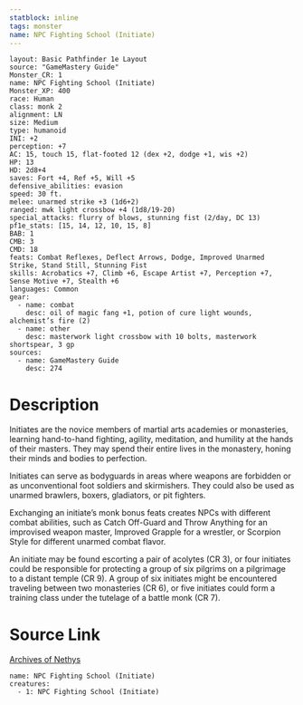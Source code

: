```yaml
---
statblock: inline
tags: monster
name: NPC Fighting School (Initiate)
---
```

```statblock
layout: Basic Pathfinder 1e Layout
source: "GameMastery Guide"
Monster_CR: 1
name: NPC Fighting School (Initiate)
Monster_XP: 400
race: Human
class: monk 2
alignment: LN
size: Medium
type: humanoid
INI: +2
perception: +7
AC: 15, touch 15, flat-footed 12 (dex +2, dodge +1, wis +2)
HP: 13
HD: 2d8+4
saves: Fort +4, Ref +5, Will +5
defensive_abilities: evasion
speed: 30 ft.
melee: unarmed strike +3 (1d6+2)
ranged: mwk light crossbow +4 (1d8/19-20)
special_attacks: flurry of blows, stunning fist (2/day, DC 13)
pf1e_stats: [15, 14, 12, 10, 15, 8]
BAB: 1
CMB: 3
CMD: 18
feats: Combat Reflexes, Deflect Arrows, Dodge, Improved Unarmed Strike, Stand Still, Stunning Fist
skills: Acrobatics +7, Climb +6, Escape Artist +7, Perception +7, Sense Motive +7, Stealth +6
languages: Common
gear:
  - name: combat
    desc: oil of magic fang +1, potion of cure light wounds, alchemist’s fire (2)
  - name: other
    desc: masterwork light crossbow with 10 bolts, masterwork shortspear, 3 gp
sources:
  - name: GameMastery Guide
    desc: 274
```
# Description
Initiates are the novice members of martial arts academies or monasteries, learning hand-to-hand fighting, agility, meditation, and humility at the hands of their masters. They may spend their entire lives in the monastery, honing their minds and bodies to perfection.

Initiates can serve as bodyguards in areas where weapons are forbidden or as unconventional foot soldiers and skirmishers. They could also be used as unarmed brawlers, boxers, gladiators, or pit fighters.

Exchanging an initiate’s monk bonus feats creates NPCs with different combat abilities, such as Catch Off-Guard and Throw Anything for an improvised weapon master, Improved Grapple for a wrestler, or Scorpion Style for different unarmed combat flavor.

An initiate may be found escorting a pair of acolytes (CR 3), or four initiates could be responsible for protecting a group of six pilgrims on a pilgrimage to a distant temple (CR 9). A group of six initiates might be encountered traveling between two monasteries (CR 6), or five initiates could form a training class under the tutelage of a battle monk (CR 7).
# Source Link
[Archives of Nethys](https://aonprd.com/NPCDisplay.aspx?ItemName=Fighting%20School%20(Initiate))
```encounter-table
name: NPC Fighting School (Initiate)
creatures:
  - 1: NPC Fighting School (Initiate)
```
